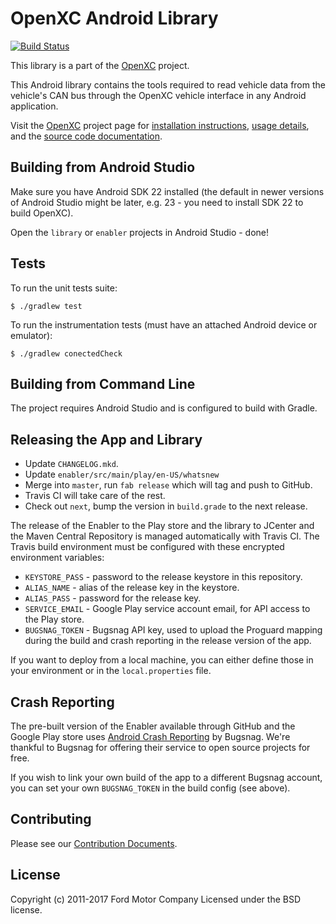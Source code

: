 OpenXC Android Library
=========================

[![Build Status](https://travis-ci.org/openxc/openxc-android.svg?branch=master)](https://travis-ci.org/openxc/openxc-android)

This library is a part of the [OpenXC](http://openxcplatform.com) project.

This Android library contains the tools required to read vehicle data from the
vehicle's CAN bus through the OpenXC vehicle interface in any Android
application.

Visit the [OpenXC](http://openxcplatform.com) project page for
[installation
instructions](http://openxcplatform.com/getting-started/library-installation.html),
[usage details](http://openxcplatform.com/android/api-guide.html), and the
[source code documentation](http://android.openxcplatform.com).

## Building from Android Studio

Make sure you have Android SDK 22 installed (the default in newer versions of
Android Studio might be later, e.g. 23 - you need to install SDK 22 to build
OpenXC).

Open the `library` or `enabler` projects in Android Studio - done!

## Tests

To run the unit tests suite:

    $ ./gradlew test

To run the instrumentation tests (must have an attached Android device or
emulator):

    $ ./gradlew conectedCheck

## Building from Command Line

The project requires Android Studio and is configured to build with Gradle.

## Releasing the App and Library

* Update `CHANGELOG.mkd`.
* Update `enabler/src/main/play/en-US/whatsnew`
* Merge into `master`, run `fab release` which will tag and push to GitHub.
* Travis CI will take care of the rest.
* Check out `next`, bump the version in `build.grade` to the next release.

The release of the Enabler to the Play store and the library to JCenter and the
Maven Central Repository is managed automatically with Travis CI. The Travis
build environment must be configured with these encrypted environment variables:

* `KEYSTORE_PASS` - password to the release keystore in this repository.
* `ALIAS_NAME` - alias of the release key in the keystore.
* `ALIAS_PASS` - password for the release key.
* `SERVICE_EMAIL` - Google Play service account email, for API access to the
    Play store.
* `BUGSNAG_TOKEN` - Bugsnag API key, used to upload the Proguard mapping
    during the build and crash reporting in the release version of the app.

If you want to deploy from a local machine, you can either define those in your
environment or in the `local.properties` file.

## Crash Reporting

The pre-built version of the Enabler available through GitHub and the Google
Play store uses [Android Crash Reporting](https://bugsnag.com/platforms/android)
by Bugsnag. We're thankful to Bugsnag for offering their service to open source
projects for free.

If you wish to link your own build of the app to a different Bugsnag account,
you can set your own `BUGSNAG_TOKEN` in the build config (see above).

## Contributing

Please see our [Contribution Documents](https://github.com/openxc/openxc-android/blob/master/CONTRIBUTING.mkd).

## License

Copyright (c) 2011-2017 Ford Motor Company
Licensed under the BSD license.

[binding]: http://developer.android.com/guide/topics/fundamentals/bound-services.html#Binding
[services]: http://developer.android.com/guide/topics/fundamentals/services.html
[AIDL]: http://developer.android.com/guide/developing/tools/aidl.html
[OpenXC]: http://openxcplatform.com
